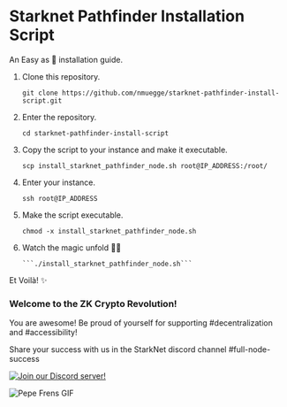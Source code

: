 # Starknet Pathfinder Installation Script

An Easy as 🥧 installation guide.

1) Clone this repository.
    
      ```git clone https://github.com/nmuegge/starknet-pathfinder-install-script.git```
      
3) Enter the repository.

      ```cd starknet-pathfinder-install-script```
      
5) Copy the script to your instance and make it executable.

      ```scp install_starknet_pathfinder_node.sh root@IP_ADDRESS:/root/```
      
6) Enter your instance.

      ```ssh root@IP_ADDRESS```

7) Make the script executable.

      ```chmod -x install_starknet_pathfinder_node.sh```
      
8) Watch the magic unfold 🧙‍🪄 

       ```./install_starknet_pathfinder_node.sh```

Et Voilà! ✨

### Welcome to the ZK Crypto Revolution!

You are awesome! Be proud of yourself for supporting #decentralization and #accessibility! 

Share your success with us in the StarkNet discord channel #full-node-success 


[![Join our Discord server!](https://invidget.switchblade.xyz/Fx6zFE7n?theme=light)](https://discord.gg/Fx6zFE7n)

![Pepe Frens GIF](https://c.tenor.com/3EfJ246BYTEAAAAC/frens-pepe.gif)
